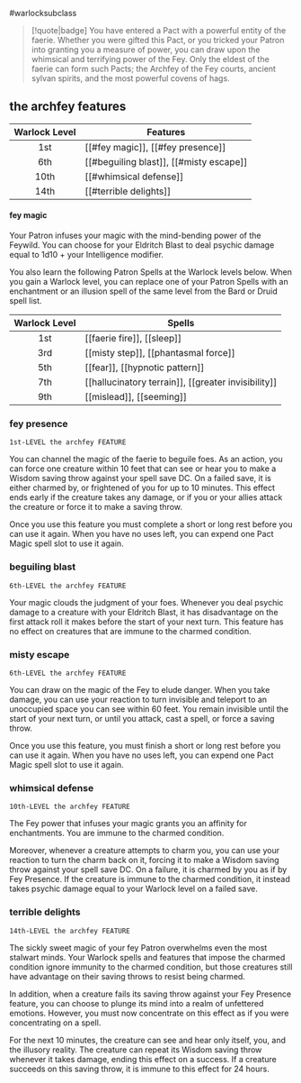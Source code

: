#warlocksubclass

> [!quote|badge] 
> You have entered a Pact with a powerful entity of the faerie. Whether you were gifted this Pact, or you tricked your Patron into granting you a measure of power, you can draw upon the whimsical and terrifying power of the Fey. Only the eldest of the faerie can form such Pacts; the Archfey of the Fey courts, ancient sylvan spirits, and the most powerful covens of hags.
## the archfey features
| **Warlock Level** | **Features**                            |
| :---------------: | --------------------------------------- |
|        1st        | [[#fey magic]], [[#fey presence]]       |
|        6th        | [[#beguiling blast]], [[#misty escape]] |
|       10th        | [[#whimsical defense]]                  |
|       14th        | [[#terrible delights]]                  |
#### fey magic
Your Patron infuses your magic with the mind-bending power of the Feywild. You can choose for your Eldritch Blast to deal psychic damage equal to 1d10 + your Intelligence modifier.

You also learn the following Patron Spells at the Warlock levels below. When you gain a Warlock level, you can replace one of your Patron Spells with an enchantment or an illusion spell of the same level from the Bard or Druid spell list.

| **Warlock Level** | **Spells**                                          |
| :---------------: | --------------------------------------------------- |
|        1st        | [[faerie fire]], [[sleep]]                          |
|        3rd        | [[misty step]], [[phantasmal force]]                |
|        5th        | [[fear]], [[hypnotic pattern]]                      |
|        7th        | [[hallucinatory terrain]], [[greater invisibility]] |
|        9th        | [[mislead]], [[seeming]]                            |
### fey presence
`1st-LEVEL the archfey FEATURE`

You can channel the magic of the faerie to beguile foes. As an action, you can force one creature within 10 feet that can see or hear you to make a Wisdom saving throw against your spell save DC. On a failed save, it is either charmed by, or frightened of you for up to 10 minutes. This effect ends early if the creature takes any damage, or if you or your allies attack the creature or force it to make a saving throw.

Once you use this feature you must complete a short or long rest before you can use it again. When you have no uses left, you can expend one Pact Magic spell slot to use it again.
### beguiling blast
`6th-LEVEL the archfey FEATURE`

Your magic clouds the judgment of your foes. Whenever you deal psychic damage to a creature with your Eldritch Blast, it has disadvantage on the first attack roll it makes before the start of your next turn. This feature has no effect on creatures that are immune to the charmed condition.
### misty escape
`6th-LEVEL the archfey FEATURE`

You can draw on the magic of the Fey to elude danger. When you take damage, you can use your reaction to turn invisible and teleport to an unoccupied space you can see within 60 feet. You remain invisible until the start of your next turn, or until you attack, cast a spell, or force a saving throw.

Once you use this feature, you must finish a short or long rest before you can use it again. When you have no uses left, you can expend one Pact Magic spell slot to use it again.
### whimsical defense
`10th-LEVEL the archfey FEATURE`

The Fey power that infuses your magic grants you an affinity for enchantments. You are immune to the charmed condition.

Moreover, whenever a creature attempts to charm you, you can use your reaction to turn the charm back on it, forcing it to make a Wisdom saving throw against your spell save DC. On a failure, it is charmed by you as if by Fey Presence. If the creature is immune to the charmed condition, it instead takes psychic damage equal to your Warlock level on a failed save.
### terrible delights
`14th-LEVEL the archfey FEATURE`

The sickly sweet magic of your fey Patron overwhelms even the most stalwart minds. Your Warlock spells and features that impose the charmed condition ignore immunity to the charmed condition, but those creatures still have advantage on their saving throws to resist being charmed.

In addition, when a creature fails its saving throw against your Fey Presence feature, you can choose to plunge its mind into a realm of unfettered emotions. However, you must now concentrate on this effect as if you were concentrating on a spell.

For the next 10 minutes, the creature can see and hear only itself, you, and the illusory reality. The creature can repeat its Wisdom saving throw whenever it takes damage, ending this effect on a success. If a creature succeeds on this saving throw, it is immune to this effect for 24 hours.
